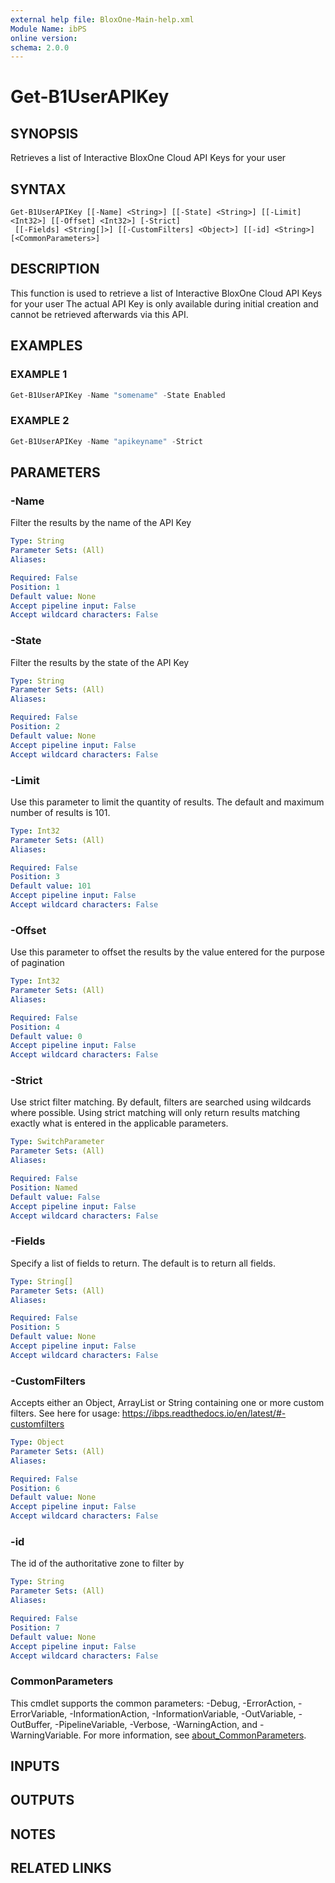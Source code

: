 ```yaml
---
external help file: BloxOne-Main-help.xml
Module Name: ibPS
online version:
schema: 2.0.0
---
```


# Get-B1UserAPIKey

## SYNOPSIS
Retrieves a list of Interactive BloxOne Cloud API Keys for your user

## SYNTAX

```
Get-B1UserAPIKey [[-Name] <String>] [[-State] <String>] [[-Limit] <Int32>] [[-Offset] <Int32>] [-Strict]
 [[-Fields] <String[]>] [[-CustomFilters] <Object>] [[-id] <String>] [<CommonParameters>]
```

## DESCRIPTION
This function is used to retrieve a list of Interactive BloxOne Cloud API Keys for your user
The actual API Key is only available during initial creation and cannot be retrieved afterwards via this API.

## EXAMPLES

### EXAMPLE 1
```powershell
Get-B1UserAPIKey -Name "somename" -State Enabled
```

### EXAMPLE 2
```powershell
Get-B1UserAPIKey -Name "apikeyname" -Strict
```

## PARAMETERS

### -Name
Filter the results by the name of the API Key

```yaml
Type: String
Parameter Sets: (All)
Aliases:

Required: False
Position: 1
Default value: None
Accept pipeline input: False
Accept wildcard characters: False
```

### -State
Filter the results by the state of the API Key

```yaml
Type: String
Parameter Sets: (All)
Aliases:

Required: False
Position: 2
Default value: None
Accept pipeline input: False
Accept wildcard characters: False
```

### -Limit
Use this parameter to limit the quantity of results.
The default and maximum number of results is 101.

```yaml
Type: Int32
Parameter Sets: (All)
Aliases:

Required: False
Position: 3
Default value: 101
Accept pipeline input: False
Accept wildcard characters: False
```

### -Offset
Use this parameter to offset the results by the value entered for the purpose of pagination

```yaml
Type: Int32
Parameter Sets: (All)
Aliases:

Required: False
Position: 4
Default value: 0
Accept pipeline input: False
Accept wildcard characters: False
```

### -Strict
Use strict filter matching.
By default, filters are searched using wildcards where possible.
Using strict matching will only return results matching exactly what is entered in the applicable parameters.

```yaml
Type: SwitchParameter
Parameter Sets: (All)
Aliases:

Required: False
Position: Named
Default value: False
Accept pipeline input: False
Accept wildcard characters: False
```

### -Fields
Specify a list of fields to return.
The default is to return all fields.

```yaml
Type: String[]
Parameter Sets: (All)
Aliases:

Required: False
Position: 5
Default value: None
Accept pipeline input: False
Accept wildcard characters: False
```

### -CustomFilters
Accepts either an Object, ArrayList or String containing one or more custom filters.
See here for usage: https://ibps.readthedocs.io/en/latest/#-customfilters

```yaml
Type: Object
Parameter Sets: (All)
Aliases:

Required: False
Position: 6
Default value: None
Accept pipeline input: False
Accept wildcard characters: False
```

### -id
The id of the authoritative zone to filter by

```yaml
Type: String
Parameter Sets: (All)
Aliases:

Required: False
Position: 7
Default value: None
Accept pipeline input: False
Accept wildcard characters: False
```

### CommonParameters
This cmdlet supports the common parameters: -Debug, -ErrorAction, -ErrorVariable, -InformationAction, -InformationVariable, -OutVariable, -OutBuffer, -PipelineVariable, -Verbose, -WarningAction, and -WarningVariable. For more information, see [about_CommonParameters](http://go.microsoft.com/fwlink/?LinkID=113216).

## INPUTS

## OUTPUTS

## NOTES

## RELATED LINKS

